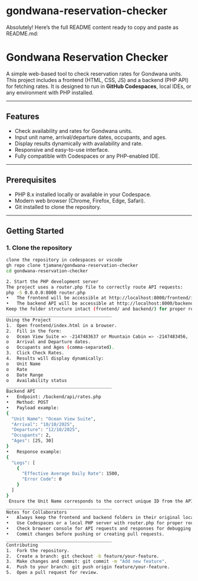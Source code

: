 # gondwana-reservation-checker

Absolutely! Here’s the full README content ready to copy and paste as README.md:
# Gondwana Reservation Checker

A simple web-based tool to check reservation rates for Gondwana units. This project includes a frontend (HTML, CSS, JS) and a backend (PHP API) for fetching rates. It is designed to run in **GitHub Codespaces**, local IDEs, or any environment with PHP installed.

---

## Features

- Check availability and rates for Gondwana units.
- Input unit name, arrival/departure dates, occupants, and ages.
- Display results dynamically with availability and rate.
- Responsive and easy-to-use interface.
- Fully compatible with Codespaces or any PHP-enabled IDE.

---

## Prerequisites

- PHP 8.x installed locally or available in your Codespace.
- Modern web browser (Chrome, Firefox, Edge, Safari).
- Git installed to clone the repository.

---

## Getting Started

### 1. Clone the repository

```bash
clone the repository in codespaces or vscode
gh repo clone tjamane/gondwana-reservation-checker
cd gondwana-reservation-checker

2. Start the PHP development server
The project uses a router.php file to correctly route API requests:
php -S 0.0.0.0:8000 router.php
•	The frontend will be accessible at http://localhost:8000/frontend/index.html.
•	The backend API will be accessible at http://localhost:8000/backend/api/rates.php.
Keep the folder structure intact (frontend/ and backend/) for proper routing.
________________________________________
Using the Project
1.	Open frontend/index.html in a browser.
2.	Fill in the form:
o	Ocean View Suite => -2147483637 or Mountain Cabin => -2147483456,
o	Arrival and Departure dates.
o	Occupants and Ages (comma-separated).
3.	Click Check Rates.
4.	Results will display dynamically:
o	Unit Name
o	Rate
o	Date Range
o	Availability status
________________________________________
Backend API
•	Endpoint: /backend/api/rates.php
•	Method: POST
•	Payload example:
{
  "Unit Name": "Ocean View Suite",
  "Arrival": "10/10/2025",
  "Departure": "12/10/2025",
  "Occupants": 2,
  "Ages": [25, 30]
}
•	Response example:
{
  "Legs": [
    {
      "Effective Average Daily Rate": 1500,
      "Error Code": 0
    }
  ]
}
 Ensure the Unit Name corresponds to the correct unique ID from the API.
________________________________________
Notes for Collaborators
•	Always keep the frontend and backend folders in their original locations.
•	Use Codespaces or a local PHP server with router.php for proper routing.
•	Check browser console for API requests and responses for debugging.
•	Commit changes before pushing or creating pull requests.
________________________________________
Contributing
1.	Fork the repository.
2.	Create a branch: git checkout -b feature/your-feature.
3.	Make changes and commit: git commit -m "Add new feature".
4.	Push to your branch: git push origin feature/your-feature.
5.	Open a pull request for review.

